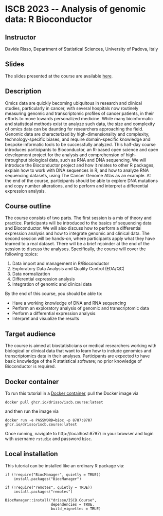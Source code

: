 # ISCB 2023 -- Analysis of genomic data: R Bioconductor

## Instructor

Davide Risso, Department of Statistical Sciences, University of Padova, Italy

## Slides

The slides presented at the course are available [here](https://drive.google.com/file/d/1-7b_Yb4JuMDYN85MD16dDQfEMuwzTdce/view?usp=sharing).

## Description

Omics data are quickly becoming ubiquitous in research and clinical studies, particularly in cancer, with several hospitals
now routinely measuring genomic and transcriptomic profiles of cancer patients, in their efforts to move towards
personalized medicine.
While many bioinformatic and statistical methods exist to analyze such data, the size and complexity of omics data can
be daunting for researchers approaching the field. Genomic data are characterized by high-dimensionality and complexity,
technology-specific biases, and require domain-specific knowledge and bespoke informatic tools to be successfully
analyzed.
This half-day course introduces participants to Bioconductor, an R-based open science and open development project for
the analysis and comprehension of high-throughput biological data, such as RNA and DNA sequencing. We will introduce
the Bioconductor project and how it relates to other R packages, explain how to work with DNA sequences in R, and how
to analyze RNA sequencing datasets, using The Cancer Genome Atlas as an example. At the end of the course, participants
should be able to explore DNA mutations and copy number alterations, and to perform and interpret a differential
expression analysis.

## Course outline

The course consists of two parts. The first session is a mix of theory and practice. Participants will be introduced to the
basics of sequencing data and Bioconductor. We will also discuss how to perform a differential expression analysis and
how to integrate genomic and clinical data. The second session will be hands-on, where participants apply what they
have learned to a real dataset. There will be a brief rejoinder at the end of the session to discuss the analyses.
Specifically, the course will cover the following topics:

1. Data import and management in R/Bioconductor
2. Exploratory Data Analysis and Quality Control (EDA/QC)
3. Data normalization
4. Differential expression analysis
5. Integration of genomic and clinical data

By the end of this course, you should be able to:

- Have a working knowledge of DNA and RNA sequencing
- Perform an exploratory analysis of genomic and transcriptomic data
- Perform a differential expression analysis
- Interpret and visualize the results

## Target audience

The course is aimed at biostatisticians or medical researchers working with biological or clinical data that want to learn
how to include genomics and transcriptomics data in their analyses. Participants are expected to have basic knowledge of
the R statistical software; no prior knowledge of Bioconductor is required.

## Docker container

To run this tutorial in a
[Docker container](ghcr.io/drisso/iscb.course:latest),
pull the Docker image via

```
docker pull ghcr.io/drisso/iscb.course:latest
``` 

and then run the image via

```
docker run -e PASSWORD=bioc -p 8787:8787 ghcr.io/drisso/iscb.course:latest
```

Once running, navigate to http://localhost:8787/ in your browser and login with
username `rstudio` and password `bioc`.

## Local installation

This tutorial can be installed like an ordinary R package via:

```
if (!require("BiocManager", quietly = TRUE))
    install.packages("BiocManager")

if (!require("remotes", quietly = TRUE))
    install.packages("remotes")

BiocManager::install("drisso/ISCB.Course",
                     dependencies = TRUE,
                     build_vignettes = TRUE)
```
